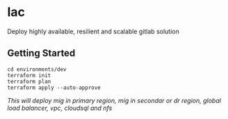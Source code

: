 # Iac
Deploy highly available, resilient and scalable gitlab solution
## Getting Started

```
cd environments/dev
terraform init
terraform plan
terraform apply --auto-approve
```
*This will deploy mig in primary region, mig in secondar or dr region, global load balancer, vpc, cloudsql and nfs*
